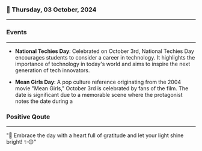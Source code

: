 ### 📅 Thursday, 03 October, 2024
------
### Events
------
- **National Techies Day**: Celebrated on October 3rd, National Techies Day encourages students to consider a career in technology. It highlights the importance of technology in today's world and aims to inspire the next generation of tech innovators.

- **Mean Girls Day**: A pop culture reference originating from the 2004 movie "Mean Girls," October 3rd is celebrated by fans of the film. The date is significant due to a memorable scene where the protagonist notes the date during a
### Positive Qoute
------
"🌟 Embrace the day with a heart full of gratitude and let your light shine bright! ✨😊"
